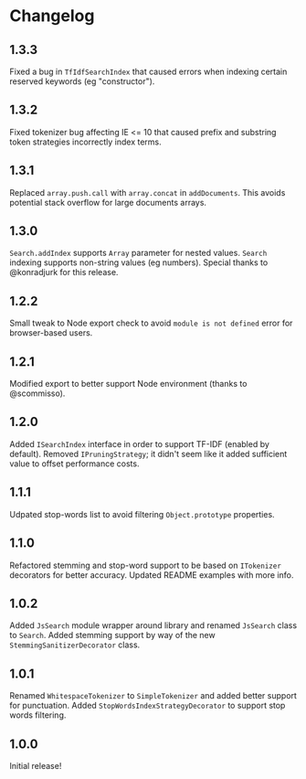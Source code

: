 # Changelog

## 1.3.3
Fixed a bug in `TfIdfSearchIndex` that caused errors when indexing certain reserved keywords (eg "constructor").

## 1.3.2
Fixed tokenizer bug affecting IE <= 10 that caused prefix and substring token strategies incorrectly index terms.

## 1.3.1
Replaced `array.push.call` with `array.concat` in `addDocuments`.
This avoids potential stack overflow for large documents arrays.

## 1.3.0
`Search.addIndex` supports `Array` parameter for nested values.
`Search` indexing supports non-string values (eg numbers).
Special thanks to @konradjurk for this release.

## 1.2.2
Small tweak to Node export check to avoid `module is not defined` error for browser-based users.

## 1.2.1
Modified export to better support Node environment (thanks to @scommisso).

## 1.2.0
Added `ISearchIndex` interface in order to support TF-IDF (enabled by default).
Removed `IPruningStrategy`; it didn't seem like it added sufficient value to offset performance costs.

## 1.1.1
Udpated stop-words list to avoid filtering `Object.prototype` properties.

## 1.1.0
Refactored stemming and stop-word support to be based on `ITokenizer` decorators for better accuracy.
Updated README examples with more info.

## 1.0.2
Added `JsSearch` module wrapper around library and renamed `JsSearch` class to `Search`.
Added stemming support by way of the new `StemmingSanitizerDecorator` class.

## 1.0.1
Renamed `WhitespaceTokenizer` to `SimpleTokenizer` and added better support for punctuation.
Added `StopWordsIndexStrategyDecorator` to support stop words filtering.

## 1.0.0
Initial release!
